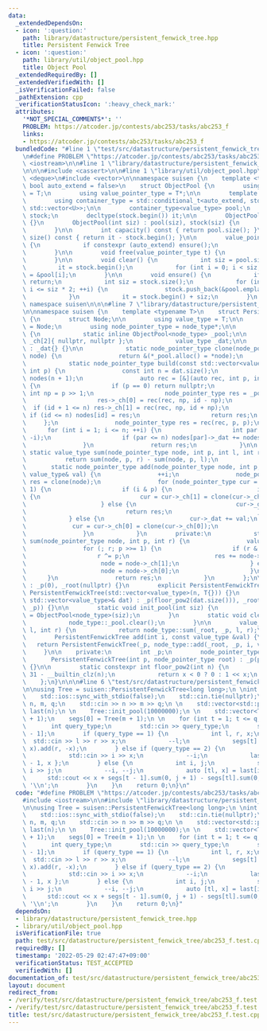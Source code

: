 ```yaml
---
data:
  _extendedDependsOn:
  - icon: ':question:'
    path: library/datastructure/persistent_fenwick_tree.hpp
    title: Persistent Fenwick Tree
  - icon: ':question:'
    path: library/util/object_pool.hpp
    title: Object Pool
  _extendedRequiredBy: []
  _extendedVerifiedWith: []
  _isVerificationFailed: false
  _pathExtension: cpp
  _verificationStatusIcon: ':heavy_check_mark:'
  attributes:
    '*NOT_SPECIAL_COMMENTS*': ''
    PROBLEM: https://atcoder.jp/contests/abc253/tasks/abc253_f
    links:
    - https://atcoder.jp/contests/abc253/tasks/abc253_f
  bundledCode: "#line 1 \"test/src/datastructure/persistent_fenwick_tree/abc253_f.test.cpp\"\
    \n#define PROBLEM \"https://atcoder.jp/contests/abc253/tasks/abc253_f\"\n\n#include\
    \ <iostream>\n\n#line 1 \"library/datastructure/persistent_fenwick_tree.hpp\"\n\
    \n\n\n#include <cassert>\n\n#line 1 \"library/util/object_pool.hpp\"\n\n\n\n#include\
    \ <deque>\n#include <vector>\n\nnamespace suisen {\n    template <typename T,\
    \ bool auto_extend = false>\n    struct ObjectPool {\n        using value_type\
    \ = T;\n        using value_pointer_type = T*;\n\n        template <typename U>\n\
    \        using container_type = std::conditional_t<auto_extend, std::deque<U>,\
    \ std::vector<U>>;\n\n        container_type<value_type> pool;\n        container_type<value_pointer_type>\
    \ stock;\n        decltype(stock.begin()) it;\n\n        ObjectPool() : ObjectPool(0)\
    \ {}\n        ObjectPool(int siz) : pool(siz), stock(siz) {\n            clear();\n\
    \        }\n\n        int capacity() const { return pool.size(); }\n        int\
    \ size() const { return it - stock.begin(); }\n\n        value_pointer_type alloc()\
    \ {\n            if constexpr (auto_extend) ensure();\n            return *it++;\n\
    \        }\n\n        void free(value_pointer_type t) {\n            *--it = t;\n\
    \        }\n\n        void clear() {\n            int siz = pool.size();\n   \
    \         it = stock.begin();\n            for (int i = 0; i < siz; i++) stock[i]\
    \ = &pool[i];\n        }\n\n        void ensure() {\n            if (it != stock.end())\
    \ return;\n            int siz = stock.size();\n            for (int i = siz;\
    \ i <= siz * 2; ++i) {\n                stock.push_back(&pool.emplace_back());\n\
    \            }\n            it = stock.begin() + siz;\n        }\n    };\n} //\
    \ namespace suisen\n\n\n#line 7 \"library/datastructure/persistent_fenwick_tree.hpp\"\
    \n\nnamespace suisen {\n    template <typename T>\n    struct PersistentFenwickTree\
    \ {\n        struct Node;\n\n        using value_type = T;\n\n        using node_type\
    \ = Node;\n        using node_pointer_type = node_type*;\n\n        struct Node\
    \ {\n            static inline ObjectPool<node_type> _pool;\n\n            node_pointer_type\
    \ _ch[2]{ nullptr, nullptr };\n            value_type _dat;\n\n            Node()\
    \ : _dat{} {}\n\n            static node_pointer_type clone(node_pointer_type\
    \ node) {\n                return &(*_pool.alloc() = *node);\n            }\n\n\
    \            static node_pointer_type build(const std::vector<value_type> &dat,\
    \ int p) {\n                const int n = dat.size();\n                std::vector<node_pointer_type>\
    \ nodes(n + 1);\n                auto rec = [&](auto rec, int p, int id) -> node_pointer_type\
    \ {\n                    if (p == 0) return nullptr;\n                    const\
    \ int np = p >> 1;\n                    node_pointer_type res = _pool.alloc();\n\
    \                    res->_ch[0] = rec(rec, np, id - np);\n                  \
    \  if (id + 1 <= n) res->_ch[1] = rec(rec, np, id + np);\n                   \
    \ if (id <= n) nodes[id] = res;\n                    return res;\n           \
    \     };\n                node_pointer_type res = rec(rec, p, p);\n          \
    \      for (int i = 1; i <= n; ++i) {\n                    int par = i + (i &\
    \ -i);\n                    if (par <= n) nodes[par]->_dat += nodes[i]->_dat;\n\
    \                }\n                return res;\n            }\n\n           \
    \ static value_type sum(node_pointer_type node, int p, int l, int r) {\n     \
    \           return sum(node, p, r) - sum(node, p, l);\n            }\n\n     \
    \       static node_pointer_type add(node_pointer_type node, int p, int i, const\
    \ value_type& val) {\n                ++i;\n                node_pointer_type\
    \ res = clone(node);\n                for (node_pointer_type cur = res;; p >>=\
    \ 1) {\n                    if (i & p) {\n                        if (i ^= p)\
    \ {\n                            cur = cur->_ch[1] = clone(cur->_ch[1]);\n   \
    \                     } else {\n                            cur->_dat += val;\n\
    \                            return res;\n                        }\n        \
    \            } else {\n                        cur->_dat += val;\n           \
    \             cur = cur->_ch[0] = clone(cur->_ch[0]);\n                    }\n\
    \                }\n            }\n        private:\n            static value_type\
    \ sum(node_pointer_type node, int p, int r) {\n                value_type res{};\n\
    \                for (; r; p >>= 1) {\n                    if (r & p) {\n    \
    \                    r ^= p;\n                        res += node->_dat;\n   \
    \                     node = node->_ch[1];\n                    } else {\n   \
    \                     node = node->_ch[0];\n                    }\n          \
    \      }\n                return res;\n            }\n        };\n\n        PersistentFenwickTree()\
    \ : _p(0), _root(nullptr) {}\n        explicit PersistentFenwickTree(int n) :\
    \ PersistentFenwickTree(std::vector<value_type>(n, T{})) {}\n        PersistentFenwickTree(const\
    \ std::vector<value_type>& dat) : _p(floor_pow2(dat.size())), _root(node_type::build(dat,\
    \ _p)) {}\n\n        static void init_pool(int siz) {\n            node_type::_pool\
    \ = ObjectPool<node_type>(siz);\n        }\n        static void clear_pool() {\n\
    \            node_type::_pool.clear();\n        }\n\n        value_type sum(int\
    \ l, int r) {\n            return node_type::sum(_root, _p, l, r);\n        }\n\
    \        PersistentFenwickTree add(int i, const value_type &val) {\n         \
    \   return PersistentFenwickTree(_p, node_type::add(_root, _p, i, val));\n   \
    \     }\n\n    private:\n        int _p;\n        node_pointer_type _root;\n \
    \       PersistentFenwickTree(int p, node_pointer_type root) : _p(p), _root(root)\
    \ {}\n\n        static constexpr int floor_pow2(int n) {\n            int x =\
    \ 31 - __builtin_clz(n);\n            return x < 0 ? 0 : 1 << x;\n        }\n\
    \    };\n}\n\n\n#line 6 \"test/src/datastructure/persistent_fenwick_tree/abc253_f.test.cpp\"\
    \n\nusing Tree = suisen::PersistentFenwickTree<long long>;\n \nint main() {\n\
    \    std::ios::sync_with_stdio(false);\n    std::cin.tie(nullptr);\n\n    int\
    \ n, m, q;\n    std::cin >> n >> m >> q;\n \n    std::vector<std::pair<int, int>>\
    \ last(n);\n \n    Tree::init_pool(10000000);\n \n    std::vector<Tree> segs(q\
    \ + 1);\n    segs[0] = Tree(m + 1);\n \n    for (int t = 1; t <= q; ++t) {\n \
    \       int query_type;\n        std::cin >> query_type;\n        segs[t] = segs[t\
    \ - 1];\n        if (query_type == 1) {\n            int l, r, x;\n          \
    \  std::cin >> l >> r >> x;\n            --l;\n            segs[t] = segs[t].add(l,\
    \ x).add(r, -x);\n        } else if (query_type == 2) {\n            int i, x;\n\
    \            std::cin >> i >> x;\n            --i;\n            last[i] = { t\
    \ - 1, x };\n        } else {\n            int i, j;\n            std::cin >>\
    \ i >> j;\n            --i, --j;\n            auto [tl, x] = last[i];\n      \
    \      std::cout << x + segs[t - 1].sum(0, j + 1) - segs[tl].sum(0, j + 1) <<\
    \ '\\n';\n        }\n    }\n    return 0;\n}\n"
  code: "#define PROBLEM \"https://atcoder.jp/contests/abc253/tasks/abc253_f\"\n\n\
    #include <iostream>\n\n#include \"library/datastructure/persistent_fenwick_tree.hpp\"\
    \n\nusing Tree = suisen::PersistentFenwickTree<long long>;\n \nint main() {\n\
    \    std::ios::sync_with_stdio(false);\n    std::cin.tie(nullptr);\n\n    int\
    \ n, m, q;\n    std::cin >> n >> m >> q;\n \n    std::vector<std::pair<int, int>>\
    \ last(n);\n \n    Tree::init_pool(10000000);\n \n    std::vector<Tree> segs(q\
    \ + 1);\n    segs[0] = Tree(m + 1);\n \n    for (int t = 1; t <= q; ++t) {\n \
    \       int query_type;\n        std::cin >> query_type;\n        segs[t] = segs[t\
    \ - 1];\n        if (query_type == 1) {\n            int l, r, x;\n          \
    \  std::cin >> l >> r >> x;\n            --l;\n            segs[t] = segs[t].add(l,\
    \ x).add(r, -x);\n        } else if (query_type == 2) {\n            int i, x;\n\
    \            std::cin >> i >> x;\n            --i;\n            last[i] = { t\
    \ - 1, x };\n        } else {\n            int i, j;\n            std::cin >>\
    \ i >> j;\n            --i, --j;\n            auto [tl, x] = last[i];\n      \
    \      std::cout << x + segs[t - 1].sum(0, j + 1) - segs[tl].sum(0, j + 1) <<\
    \ '\\n';\n        }\n    }\n    return 0;\n}"
  dependsOn:
  - library/datastructure/persistent_fenwick_tree.hpp
  - library/util/object_pool.hpp
  isVerificationFile: true
  path: test/src/datastructure/persistent_fenwick_tree/abc253_f.test.cpp
  requiredBy: []
  timestamp: '2022-05-29 02:47:47+09:00'
  verificationStatus: TEST_ACCEPTED
  verifiedWith: []
documentation_of: test/src/datastructure/persistent_fenwick_tree/abc253_f.test.cpp
layout: document
redirect_from:
- /verify/test/src/datastructure/persistent_fenwick_tree/abc253_f.test.cpp
- /verify/test/src/datastructure/persistent_fenwick_tree/abc253_f.test.cpp.html
title: test/src/datastructure/persistent_fenwick_tree/abc253_f.test.cpp
---
```

